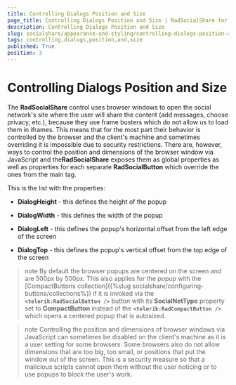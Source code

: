 ```yaml
---
title: Controlling Dialogs Position and Size
page_title: Controlling Dialogs Position and Size | RadSocialShare for ASP.NET AJAX Documentation
description: Controlling Dialogs Position and Size
slug: socialshare/appearance-and-styling/controlling-dialogs-position-and-size
tags: controlling,dialogs,position,and,size
published: True
position: 3
---
```


# Controlling Dialogs Position and Size





The **RadSocialShare** control uses browser windows to open the social network's site where the user will share the content (add messages, choose privacy, etc.), because they use frame busters which do not allow us to load them in iframes. This means that for the most part their behavior is controlled by the browser and the client's machine and sometimes overriding it is impossible due to security restrictions. There are, however, ways to control the position and dimensions of the browser window via JavaScript and the**RadSocialShare** exposes them as global properties as well as properties for each separate **RadSocialButton** which override the ones from the main tag.

This is the list with the properties:

* **DialogHeight** - this defines the height of the popup

* **DialogWidth** - this defines the width of the popup

* **DialogLeft** - this defines the popup's horizontal offset from the left edge of the screen

* **DialogTop** - this defines the popup's vertical offset from the top edge of the screen

>note By default the browser popups are centered on the screen and are 500px by 500px. This also applies for the popup with the [CompactButtons collection]({%slug socialshare/configuring-buttons/collections%}) if it is invoked via the **`<telerik:RadSocialButton />`** button with its **SocialNetType** property set to **CompactButton** instead of the **`<telerik:RadCompactButton />`** which opens a centered popup that is autosized.




>note Controlling the position and dimensions of browser windows via JavaScript can sometimes be disabled on the client's machine as it is a user setting for some browsers. Some browsers also do not allow dimensions that are too big, too small, or positions that put the window out of the screen. This is a security measure so that a malicious scripts cannot open them without the user noticing or to use popups to block the user's work.


